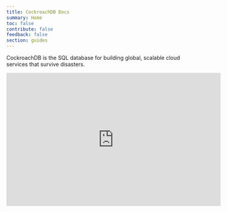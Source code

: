 ```yaml
---
title: CockroachDB Docs
summary: Home
toc: false
contribute: false
feedback: false
section: guides
---
```


<!-- {% include get-started.html %} -->

CockroachDB is the SQL database for building global, scalable cloud services that survive disasters.
<div class="landing-page">
  <div class="landing-page__tutorial">
    <a class="landing-page__tutorial--tile install" href="install-cockroachdb.html">
      <i class="landing-page__tutorial--tile-icon"></i>
      <span class="landing-page__tutorial--tile-label"></span>
    </a>
    <a class="landing-page__tutorial--tile start-cluster" href="start-a-local-cluster.html">
      <i class="landing-page__tutorial--tile-icon"></i>
      <span class="landing-page__tutorial--tile-label"></span>
    </a>
    <a class="landing-page__tutorial--tile build-app" href="build-an-app-with-cockroachdb.html">
      <i class="landing-page__tutorial--tile-icon"></i>
      <span class="landing-page__tutorial--tile-label"></span>
    </a>
  </div>
  <div class="landing-page__video-wrapper">
    <iframe width="560" height="349" src="https://www.youtube.com/embed/4R2LODwgXsM?rel=0&amp;showinfo=0" frameborder="0" allowfullscreen></iframe>
  </div>
</div>
